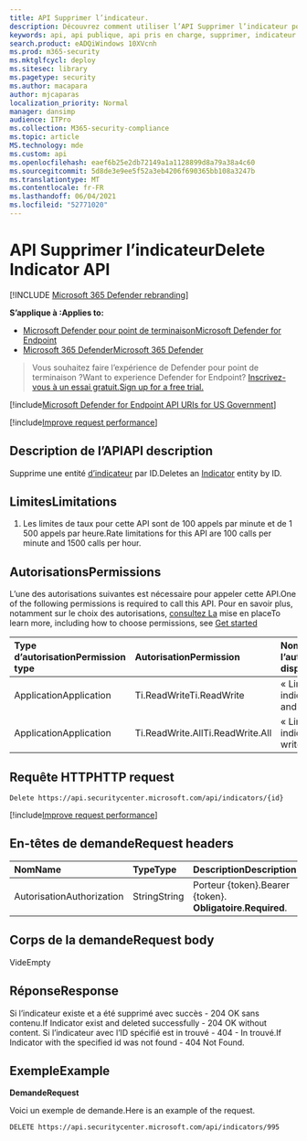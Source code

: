 ```yaml
---
title: API Supprimer l’indicateur.
description: Découvrez comment utiliser l’API Supprimer l’indicateur pour supprimer une entité d’indicateur par ID dans Microsoft Defender pour le point de terminaison.
keywords: api, api publique, api pris en charge, supprimer, indicateur ti, entité, id
search.product: eADQiWindows 10XVcnh
ms.prod: m365-security
ms.mktglfcycl: deploy
ms.sitesec: library
ms.pagetype: security
ms.author: macapara
author: mjcaparas
localization_priority: Normal
manager: dansimp
audience: ITPro
ms.collection: M365-security-compliance
ms.topic: article
MS.technology: mde
ms.custom: api
ms.openlocfilehash: eaef6b25e2db72149a1a1128899d8a79a38a4c60
ms.sourcegitcommit: 5d8de3e9ee5f52a3eb4206f690365bb108a3247b
ms.translationtype: MT
ms.contentlocale: fr-FR
ms.lasthandoff: 06/04/2021
ms.locfileid: "52771020"
---
```

# <a name="delete-indicator-api"></a><span data-ttu-id="285d6-104">API Supprimer l’indicateur</span><span class="sxs-lookup"><span data-stu-id="285d6-104">Delete Indicator API</span></span>

[!INCLUDE [Microsoft 365 Defender rebranding](../../includes/microsoft-defender.md)]

<span data-ttu-id="285d6-105">**S’applique à :**</span><span class="sxs-lookup"><span data-stu-id="285d6-105">**Applies to:**</span></span>
- [<span data-ttu-id="285d6-106">Microsoft Defender pour point de terminaison</span><span class="sxs-lookup"><span data-stu-id="285d6-106">Microsoft Defender for Endpoint</span></span>](https://go.microsoft.com/fwlink/p/?linkid=2154037)
- [<span data-ttu-id="285d6-107">Microsoft 365 Defender</span><span class="sxs-lookup"><span data-stu-id="285d6-107">Microsoft 365 Defender</span></span>](https://go.microsoft.com/fwlink/?linkid=2118804)

> <span data-ttu-id="285d6-108">Vous souhaitez faire l’expérience de Defender pour point de terminaison ?</span><span class="sxs-lookup"><span data-stu-id="285d6-108">Want to experience Defender for Endpoint?</span></span> [<span data-ttu-id="285d6-109">Inscrivez-vous à un essai gratuit.</span><span class="sxs-lookup"><span data-stu-id="285d6-109">Sign up for a free trial.</span></span>](https://www.microsoft.com/microsoft-365/windows/microsoft-defender-atp?ocid=docs-wdatp-exposedapis-abovefoldlink)  

[!include[Microsoft Defender for Endpoint API URIs for US Government](../../includes/microsoft-defender-api-usgov.md)]

[!include[Improve request performance](../../includes/improve-request-performance.md)]


## <a name="api-description"></a><span data-ttu-id="285d6-110">Description de l’API</span><span class="sxs-lookup"><span data-stu-id="285d6-110">API description</span></span>
<span data-ttu-id="285d6-111">Supprime une entité [d’indicateur](ti-indicator.md) par ID.</span><span class="sxs-lookup"><span data-stu-id="285d6-111">Deletes an [Indicator](ti-indicator.md) entity by ID.</span></span>


## <a name="limitations"></a><span data-ttu-id="285d6-112">Limites</span><span class="sxs-lookup"><span data-stu-id="285d6-112">Limitations</span></span>
1. <span data-ttu-id="285d6-113">Les limites de taux pour cette API sont de 100 appels par minute et de 1 500 appels par heure.</span><span class="sxs-lookup"><span data-stu-id="285d6-113">Rate limitations for this API are 100 calls per minute and 1500 calls per hour.</span></span>


## <a name="permissions"></a><span data-ttu-id="285d6-114">Autorisations</span><span class="sxs-lookup"><span data-stu-id="285d6-114">Permissions</span></span>
<span data-ttu-id="285d6-115">L’une des autorisations suivantes est nécessaire pour appeler cette API.</span><span class="sxs-lookup"><span data-stu-id="285d6-115">One of the following permissions is required to call this API.</span></span> <span data-ttu-id="285d6-116">Pour en savoir plus, notamment sur le choix des autorisations, [consultez La](apis-intro.md) mise en place</span><span class="sxs-lookup"><span data-stu-id="285d6-116">To learn more, including how to choose permissions, see [Get started](apis-intro.md)</span></span>

<span data-ttu-id="285d6-117">Type d’autorisation</span><span class="sxs-lookup"><span data-stu-id="285d6-117">Permission type</span></span> |   <span data-ttu-id="285d6-118">Autorisation</span><span class="sxs-lookup"><span data-stu-id="285d6-118">Permission</span></span>  |   <span data-ttu-id="285d6-119">Nom d’affichage de l’autorisation</span><span class="sxs-lookup"><span data-stu-id="285d6-119">Permission display name</span></span>
:---|:---|:---
<span data-ttu-id="285d6-120">Application</span><span class="sxs-lookup"><span data-stu-id="285d6-120">Application</span></span> |   <span data-ttu-id="285d6-121">Ti.ReadWrite</span><span class="sxs-lookup"><span data-stu-id="285d6-121">Ti.ReadWrite</span></span> |  <span data-ttu-id="285d6-122">« Lire et écrire des indicateurs TI »</span><span class="sxs-lookup"><span data-stu-id="285d6-122">'Read and write TI Indicators'</span></span>
<span data-ttu-id="285d6-123">Application</span><span class="sxs-lookup"><span data-stu-id="285d6-123">Application</span></span> |   <span data-ttu-id="285d6-124">Ti.ReadWrite.All</span><span class="sxs-lookup"><span data-stu-id="285d6-124">Ti.ReadWrite.All</span></span> |  <span data-ttu-id="285d6-125">« Lire et écrire des indicateurs »</span><span class="sxs-lookup"><span data-stu-id="285d6-125">'Read and write Indicators'</span></span>


## <a name="http-request"></a><span data-ttu-id="285d6-126">Requête HTTP</span><span class="sxs-lookup"><span data-stu-id="285d6-126">HTTP request</span></span>
```
Delete https://api.securitycenter.microsoft.com/api/indicators/{id}
```

[!include[Improve request performance](../../includes/improve-request-performance.md)]

## <a name="request-headers"></a><span data-ttu-id="285d6-127">En-têtes de demande</span><span class="sxs-lookup"><span data-stu-id="285d6-127">Request headers</span></span>

<span data-ttu-id="285d6-128">Nom</span><span class="sxs-lookup"><span data-stu-id="285d6-128">Name</span></span> | <span data-ttu-id="285d6-129">Type</span><span class="sxs-lookup"><span data-stu-id="285d6-129">Type</span></span> | <span data-ttu-id="285d6-130">Description</span><span class="sxs-lookup"><span data-stu-id="285d6-130">Description</span></span>
:---|:---|:---
<span data-ttu-id="285d6-131">Autorisation</span><span class="sxs-lookup"><span data-stu-id="285d6-131">Authorization</span></span> | <span data-ttu-id="285d6-132">String</span><span class="sxs-lookup"><span data-stu-id="285d6-132">String</span></span> | <span data-ttu-id="285d6-133">Porteur {token}.</span><span class="sxs-lookup"><span data-stu-id="285d6-133">Bearer {token}.</span></span> <span data-ttu-id="285d6-134">**Obligatoire**.</span><span class="sxs-lookup"><span data-stu-id="285d6-134">**Required**.</span></span>


## <a name="request-body"></a><span data-ttu-id="285d6-135">Corps de la demande</span><span class="sxs-lookup"><span data-stu-id="285d6-135">Request body</span></span>
<span data-ttu-id="285d6-136">Vide</span><span class="sxs-lookup"><span data-stu-id="285d6-136">Empty</span></span>

## <a name="response"></a><span data-ttu-id="285d6-137">Réponse</span><span class="sxs-lookup"><span data-stu-id="285d6-137">Response</span></span>
<span data-ttu-id="285d6-138">Si l’indicateur existe et a été supprimé avec succès - 204 OK sans contenu.</span><span class="sxs-lookup"><span data-stu-id="285d6-138">If Indicator exist and deleted successfully - 204 OK without content.</span></span>
<span data-ttu-id="285d6-139">Si l’indicateur avec l’ID spécifié est in trouvé - 404 - In trouvé.</span><span class="sxs-lookup"><span data-stu-id="285d6-139">If Indicator with the specified id was not found - 404 Not Found.</span></span>

## <a name="example"></a><span data-ttu-id="285d6-140">Exemple</span><span class="sxs-lookup"><span data-stu-id="285d6-140">Example</span></span>

<span data-ttu-id="285d6-141">**Demande**</span><span class="sxs-lookup"><span data-stu-id="285d6-141">**Request**</span></span>

<span data-ttu-id="285d6-142">Voici un exemple de demande.</span><span class="sxs-lookup"><span data-stu-id="285d6-142">Here is an example of the request.</span></span>

```http
DELETE https://api.securitycenter.microsoft.com/api/indicators/995
```
